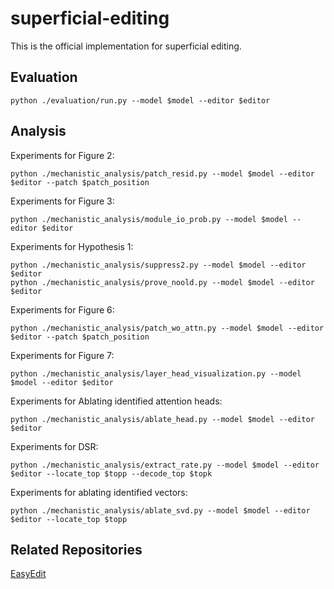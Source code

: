# superficial-editing
This is the official implementation for superficial editing.

## Evaluation
`python ./evaluation/run.py --model $model --editor $editor`

## Analysis
Experiments for Figure 2:

`python ./mechanistic_analysis/patch_resid.py --model $model --editor $editor --patch $patch_position`

Experiments for Figure 3:

`python ./mechanistic_analysis/module_io_prob.py --model $model --editor $editor`

Experiments for Hypothesis 1:

```
python ./mechanistic_analysis/suppress2.py --model $model --editor $editor
python ./mechanistic_analysis/prove_noold.py --model $model --editor $editor
```

Experiments for Figure 6:

```
python ./mechanistic_analysis/patch_wo_attn.py --model $model --editor $editor --patch $patch_position
```

Experiments for Figure 7:

```
python ./mechanistic_analysis/layer_head_visualization.py --model $model --editor $editor
```

Experiments for Ablating identified attention heads:

```
python ./mechanistic_analysis/ablate_head.py --model $model --editor $editor
```

Experiments for DSR:

```
python ./mechanistic_analysis/extract_rate.py --model $model --editor $editor --locate_top $topp --decode_top $topk
```

Experiments for ablating identified vectors:

```
python ./mechanistic_analysis/ablate_svd.py --model $model --editor $editor --locate_top $topp
```

## Related Repositories
[EasyEdit](https://github.com/zjunlp/EasyEdit/tree/main)
